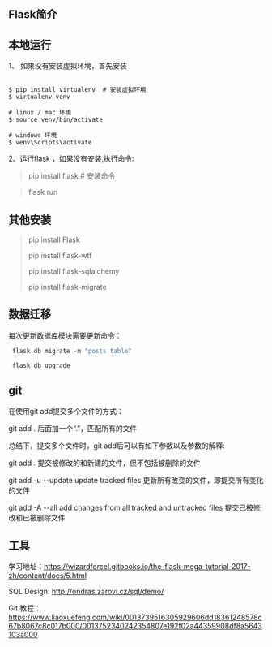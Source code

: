 ## Flask简介

## 本地运行



1、 如果没有安装虚拟环境，首先安装 

```

$ pip install virtualenv  # 安装虚拟环境
$ virtualenv venv

# linux / mac 环境 
$ source venv/bin/activate

# windows 环境
$ venv\Scripts\activate

```

2、运行flask  ，如果没有安装,执行命令: 

>  pip install flask  # 安装命令

>  flask run

## 其他安装

> pip install Flask
>
> pip install flask-wtf
>
> pip install flask-sqlalchemy
>
> pip install flask-migrate


## 数据迁移

每次更新数据库模块需要更新命令：

```python
 flask db migrate -m "posts table"

```

```
 flask db upgrade
```

## git

在使用git add提交多个文件的方式：

git add .   后面加一个“.”，匹配所有的文件

总结下，提交多个文件时，git add后可以有如下参数以及参数的解释:

git add .                               提交被修改的和新建的文件，但不包括被删除的文件                            

git add -u     --update          update tracked files    更新所有改变的文件，即提交所有变化的文件

git add -A    --all                  add changes from all tracked and untracked files   提交已被修改和已被删除文件



## 工具

学习地址：https://wizardforcel.gitbooks.io/the-flask-mega-tutorial-2017-zh/content/docs/5.html

SQL Design: http://ondras.zarovi.cz/sql/demo/

Git 教程：https://www.liaoxuefeng.com/wiki/0013739516305929606dd18361248578c67b8067c8c017b000/0013752340242354807e192f02a44359908df8a5643103a000

